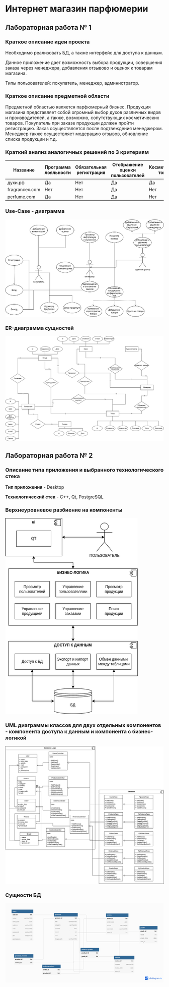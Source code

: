 # Интернет магазин парфюмерии

## Лабораторная работа № 1

### Краткое описание идеи проекта

Необходимо реализовать БД, а также интерфейс для доступа к данным.

Данное приложение дает возможность выбора продукции, совершения заказа через менеджера, добавления отзывово и оценок к товарам магазина.

Типы пользователей: покупатель, менеджер, администратор.

### Краткое описание предметной области 

Предметной областью является парфюмерный бизнес. Продукция магазина представляет собой огромный выбор духов различных видов и производителей, а также, возможно, сопутствующих косметических товаров. Покупатель при заказе продукции должен пройти регистрацию. Заказ осуществляется после подтвеждения менеджером. Менеджер также осуществляет модерацию отзывов, обновление списка продукции и т.д.

### Краткий анализ аналогичных решений по 3 критериям

| Название      | Программа лояльности | Обязательная регистрация | Отображение оценки пользователей  | Косметические товары | Статистика изменения цены |
| -------------- | ------------ | ----- | --------- | ------| ----- |
| духи.рф   | Да | Нет | Да | Да | Да |
| fragrancex.com   | Нет | Нет | Да | Нет | Нет|
| perfume.com | Да | Нет | Да | Нет | Нет |

### Use-Case - диаграмма

![USE_CASE](./diagrams/use_case.png)

### ER-диаграмма сущностей

![ER](./diagrams/er.png)

## Лабораторная работа № 2

### Описание типа приложения и выбранного технологического стека
**Тип приложения** - Desktop

**Технологический стек** - C++, Qt, PostgreSQL

### Верхнеуровневое разбиение на компоненты
![VR](./diagrams/prototype.png)


### UML диаграммы классов для двух отдельных компонентов - компонента доступа к данным и компонента с бизнес-логикой

![DBD](./diagrams/uml.png)


### Сущности БД
![DB](./diagrams/db.png)